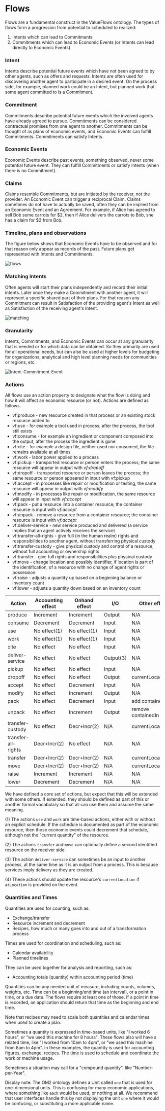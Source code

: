 # Flows

Flows are a fundamental construct in the ValueFlows ontology. The types of flows form a progression from potential to scheduled to realized:

1. Intents which can lead to Commitments
2. Commitments which can lead to Economic Events (or Intents can lead directly to Economic Events)

### Intent

Intents describe potential future events which have not been agreed to by other agents, such as offers and requests. Intents are often used for discovering another agent to participate in a desired event. On the process side, for example, planned work could be an Intent, but planned work that some agent committed to is a Commitment.


### Commitment

Commitments describe potential future events which the involved agents have already agreed to pursue. Commitments can be considered contractual promises from one agent to another.  Commitments can be thought of as plans of economic events, and Economic Events can fulfill Commitments.  Commitments can satisfy Intents. 


### Economic Events

Economic Events describe past events, something observed, never some potential future event.  They can fulfill Commitments or satisfy Intents (when there is no Commitment).

### Claims

Claims resemble Commitments, but are initiated by the receiver, not the provider.  An Economic Event can trigger a reciprocal Claim.  Claims sometimes do not have to actually be saved, often they can be implied from an Economic Event and an Agreement.  For example, if Alice has agreed to sell Bob some carrots for $2, then if Alice delivers the carrots to Bob, she has a claim for $2 from Bob.

### Timeline, plans and observations

The figure below shows that Economic Events have to be observed and for that reason only appear as records of the past. Future plans get represented with Intents and Commitments.

![flows](https://raw.githubusercontent.com/valueflows/valueflows/master/assets/flows.png)

### Matching Intents

Often agents will start their plans independently and record their initial intents. Later once they make a Commitment with another agent, it will represent a specific shared part of their plans. For that reason any Commitment can result in Satisfaction of the providing agent's Intent as well as Satisfaction of the receiving agent's Intent.


![matching](https://raw.githubusercontent.com/valueflows/valueflows/master/assets/matched.png)

### Granularity

Intents, Commitments, and Economic Events can occur at any granularity that is needed or for which data can be obtained.  So they primarily are used for all operational needs, but can also be used at higher levels for budgeting for organizations, analytical and high level planning needs for communities or regions, etc.

![Intent-Commitment-Event](https://raw.githubusercontent.com/valueflows/valueflows/master/release-doc-in-process/i-c-e.png)


### Actions

All flows use an action property to designate what the flow is doing and how it will affect an economic resource (or not).  Actions are defined as follows.

* vf:produce - new resource created in that process or an existing stock resource added to
* vf:use - for example a tool used in process; after the process, the tool still exists
* vf:consume - for example an ingredient or component composed into the output, after the process the ingredient is gone
* vf:cite - for example a design file, neither used nor consumed, the file remains available at all times
* vf:work - labor power applied to a process
* vf:pickup -  transported resource or person enters the process; the same resource will appear in output with *vf:dropoff*
* vf:dropoff -  transported resource or person leaves the process; the same resource or person appeared in input with vf:pickup
* vf:accept - in processes like repair or modification or testing, the same resource will appear in output with *vf:modify*
* vf:modify - in processes like repair or modification, the same resource will appear in input with *vf:accept*
* vf:pack - put a resource into a container resource; the container resource is input with *vf:accept*
* vf:unpack - remove a resource from a container resource; the container resource is input with *vf:accept*
* vf:deliver-service - new service produced and delivered (a service implies that an agent actively receives the service)
* vf:transfer-all-rights - give full (in the human realm) rights and responsibilities to another agent, without transferring physical custody
* vf:transfer-custody - give physical custody and control of a resource, without full accounting or ownership rights
* vf:transfer - give full rights and responsibilities plus physical custody
* vf:move - change location and possibly identifier, if location is part of the identification, of a resource with no change of agent rights or possession
* vf:raise - adjusts a quantity up based on a beginning balance or inventory count
* vf:lower - adjusts a quantity down based on an inventory count

Action | Accounting effect | Onhand effect | I/O | Other effect | Pairs with |
------ | ------ | --- | ----------------- | ---------- | --------- |
produce | Increment | Increment | Output | N/A | N/A |
consume | Decrement | Decrement | Input | N/A | N/A |
use | No effect(1) | No effect(1) | Input | N/A | N/A |
work | No effect(1) | No effect(1) | Input | N/A | N/A |
cite | No effect  | No effect  | Input | N/A | N/A |
deliver-service | No effect | No effect | Output(3) | N/A | N/A |
pickup | No effect | No effect  | Input | N/A | dropoff |
dropoff | No effect | No effect | Output | currentLocation(4) | pickup |
accept | No effect | Decrement  | Input | N/A | modify |
modify | No effect | Increment  | Output | N/A | accept |
pack | No effect | Decrement  | Input | add containedIn | modify |
unpack | No effect | Increment | Output | remove containedIn | accept |
transfer-custody | No effect | Decr+Incr(2) | N/A | currentLocation(4) | N/A |
transfer-all-rights | Decr+Incr(2) | No effect | N/A | N/A | N/A |
transfer | Decr+Incr(2) | Decr+Incr(2) | N/A | currentLocation(4) | N/A |
move | Decr+Incr(2) |Decr+Incr(2) | N/A | currentLocation(4) | N/A |
raise | Increment | Increment | N/A | N/A | N/A |
lower | Decrement | Decrement | N/A | N/A | N/A |

We have defined a core set of actions, but expect that this will be extended with some others. If extended, they should be defined as part of this or another formal vocabulary so that all can use them and assume the same meaning. 

(1) The actions `use` and `work` are time-based actions, either with or without an explicit schedule. If the schedule is documented as part of the economic resource, then those economic events could decrement that schedule, although not the "current quantity" of the resource.

(2) The actions `transfer` and `move` can optionally define a second identified resource on the receiver side.

(3) The action `deliver-service` can sometimes be an input to another process, at the same time as it is an output from a process.  This is because services imply delivery as they are created.

(4) These actions should update the resource's `currentLocation` if `atLocation` is provided on the event.

### Quantities and Times

Quantities are used for counting, such as:
* Exchange/transfer
* Resource increment and decrement
* Recipes, how much or many goes into and out of a transformation process

Times are used for coordination and scheduling, such as:
* Calendar availability
* Planned timelines

They can be used together for analysis and reporting, such as:
* Accounting totals (quantity) within accounting period (time)

Quantities can be any needed unit of measure, including counts, volumes, weights, etc.  Time can be a beginning/end time (an interval), or a point in time, or a due date.  The flows require at least one of those.  If a point in time is recorded, an application should return that time as the beginning and end time.

Note that recipes may need to scale both quantities and calendar times when used to create a plan.

Sometimes a quantity is expressed in time-based units, like "I worked 6 hours", or "we used this machine for 8 hours".  These flows also will have a related time, like "I worked from 10am to 4pm", or "we used this machine from 8am to 4pm". In these examples, the quantity is used for accounting figures, exchange, recipes.  The time is used to schedule and coordinate the work or machine usage.

Sometimes a situation may call for a "compound quantity", like "Number-per-Year".

Display note: The OM2 ontology defines a Unit called `one` that is used for one-dimensional units.  This is confusing for many economic applications, where something like `each` would be used, or nothing at all.  We recommend that user interfaces handle this by not displaying the unit `one` where it would be confusing, or substituting a more applicable name.
